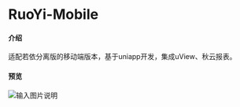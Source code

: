 # RuoYi-Mobile

#### 介绍
适配若依分离版的移动端版本，基于uniapp开发，集成uView、秋云报表。


#### 预览
![输入图片说明](https://images.gitee.com/uploads/images/2022/0525/161110_6be6a506_1203341.png "ruoyi-mobile-qr.png")